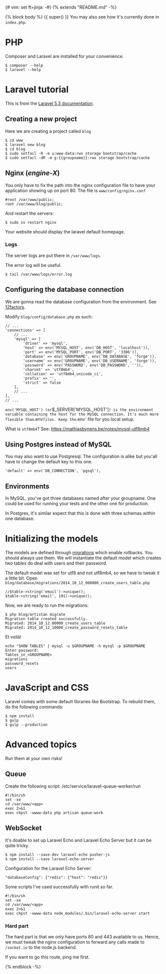 {# vim: set ft=jinja: -#} {% extends "README.md" -%}

{% block body %} {{ super() }} You may also see how it's currently done in `index.php`.

# PHP

Composer and Laravel are installed for your convenience.

```
$ composer --help
$ laravel --help
```

# Laravel tutorial

This is from the [Laravel 5.3 documentation](http://laravel.com/docs/5.3).

## Creating a new project

Here we are creating a project called `blog`

```
$ cd www
$ laravel new blog
$ cd blog
$ sudo setfacl -R -m u:www-data:rwx storage bootstrap/cache
$ sudo setfacl -dR -m g:{{groupname}}:rwx storage bootstrap/cache
```

## Nginx (_engine-X_)

You only have to fix the path into the nginx configuration file to have your application showing up on port 80\. The file is `www/config/nginx.conf`

```
#root /var/www/public;
root /var/www/blog/public;
```

And restart the servers:

```
$ sudo sv restart nginx
```

Your website should display the laravel default homepage.

### Logs

The server logs are put there in `/var/www/logs`.

The error log will be useful.

```
$ tail /var/www/logs/error.log
```

## Configuring the database connection

We are gonna read the database configuration from the environment. See [12factors](http://12factor.net/config).

Modify `blog/config/database.php` as such:

```
// ...
'connections' => [
    // ...
    'mysql' => [
        'driver' => 'mysql',
        'host' => env('MYSQL_HOST', env('DB_HOST', 'localhost')),
        'port' => env('MYSQL_PORT', env('DB_PORT', '3306')),
        'database' => env('GROUPNAME', env('DB_DATABASE', 'forge')),
        'username' => env('GROUPNAME', env('DB_USERNAME', 'forge')),
        'password' => env('PASSWORD', env('DB_PASSWORD', '')),
        'charset' => 'utf8mb4',
        'collation' => 'utf8mb4_unicode_ci',
        'prefix' => '',
        'strict' => false
    ],
    // ...
],
// ...
```

`env('MYSQL_HOST') (or`$_SERVER['MYSQL_HOST']`) is the environment variable containing the host for the MySQL connection. It's much more flexible than`.env`files. Keep the`.env` file for you local setup.

What is `utf8mb4`? See: <https://mathiasbynens.be/notes/mysql-utf8mb4>

## Using Postgres instead of MySQL

You may also want to use Postgresql. The configuration is alike but you'all have to change the default key to this one.

```
'default' => env('DB_CONNECTION', 'pgsql'),
```

## Environments

In MySQL, you've got three databases named after your groupname. One could be used for running your tests and the other one for production.

In Postgres, it's similar expect that this is done with three schemas within one database.

# Initializing the models

The models are defined through [migrations](http://laravel.com/docs/5.1/migrations) which enable rollbacks. You should always use them. We will instantiate the default model which creates two tables do deal with users and their password.

The default model was set for utf8 and not utf8mb4, so we have to tweak it a little bit. Open `blog/database/migrations/2014_10_12_000000_create_users_table.php`

```
//$table->string('email')->unique();
$table->string('email', 191)->unique();
```

Now, we are ready to run the migrations:

```
$ php blog/artistan migrate
Migration table created successfully.
Migrated: 2014_10_12_00000_create_users_table
Migrated: 2014_10_12_10000_create_password_resets_table
```

Et voilà!

```
echo "SHOW TABLES" | mysql -u $GROUPNAME -h mysql -p $GROUPNAME
Enter password:
Tables_in_<GROUPNAME>
migrations
password_resets
users
```

# JavaScript and CSS

Laravel comes with some default libraries like Bootstrap. To rebuild them, do the following commands:

```
$ npm install
$ gulp
$ gulp --production
```

# Advanced topics

Run them at your own risks!

## Queue

Create the following script: /etc/service/laravel-queue-worker/run

```
#!/bin/sh
set -xe
cd /var/www/<app>
exec 2>&1
exec chpst -uwww-data php artisan queue:work
```

## WebSocket

It's doable to set up Laravel Echo and Laravel Echo Server but it can be quite tricky.

```
$ npm install --save-dev laravel-echo pusher-js
$ npm install --save laravel-echo-server
```

Configuration for the Laravel Echo Server:

```
"databaseConfig": {"redis": {"host": "redis"}}
```

Some scripts I've used successfully with runit so far.

```
#!/bin/sh
set -xe
cd /var/www/<app>
exec 2>&1
exec chpst -uwww-data node_modules/.bin/laravel-echo-server start
```

### Hard part

The hard part is that we only have ports 80 and 443 available to us. Hence, we must tweak the nginx configuration to forward any calls made to `/socket.io` to the node.js backend.

If you want to go this route, ping me first.

{% endblock -%}
